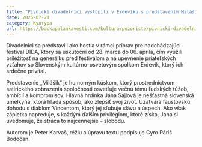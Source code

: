 ```yaml
---
title: "Pivnickí divadelníci vystúpili v Erdevíku s predstavením Milášik"
date: 2025-07-21
category: Култура
url: https://backapalankavesti.com/kultura/pozoriste/pivnicki-divadelnici-vystupili-v-erdeviku-s-predstavenim-milasik/
---
```


Divadelníci sa predstavili ako hostia v rámci príprav pre nadchádzajúci festival DIDA, ktorý sa uskutoční od 28. marca do 06. apríla, čím využili príležitosť na generálku pred festivalom a na upevnenie priateľských vzťahov so Slovenským kultúrno-osvetovým spolkom Erdevík, ktorý ich srdečne privítal.

Predstavenie „Milášik“ je humorným kúskom, ktorý prostredníctvom satirického zobrazenia spoločnosti osvetľuje večnú tému ľudských túžob, ambícií a kompromisov. Hlavná hrdinka Jana Sajlová je nešťastná slovenská umelkyňa, ktorá hľadá spôsob, ako zlepšiť svoj život. Uzatvára faustovskú dohodu s diablom Vincentom, ktorý jej sľubuje slávu a úspech. Ako však zápletka napreduje, s každým ďalším privilégiom, ktoré získa, Jana si uvedomuje, že stráca to najcennejšie – slobodu.

Autorom je Peter Karvaš, réžiu a úpravu textu podpisuje Cyro Páriš Bodočan.
